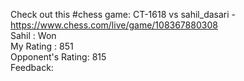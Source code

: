 
Check out this #chess game: CT-1618 vs sahil_dasari - https://www.chess.com/live/game/108367880308
<br/>
Sahil : Won
<br/>
My Rating : 851
<br/>
Opponent's Rating: 815
<br/>
Feedback: 
<br/>
<br/>


